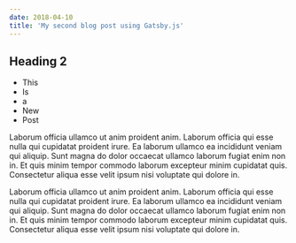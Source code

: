 ```yaml
---
date: 2018-04-10
title: 'My second blog post using Gatsby.js'
---
```


## Heading 2

* This
* Is
* a 
* New
* Post

Laborum officia ullamco ut anim proident anim. Laborum officia qui
esse nulla qui cupidatat proident irure. Ea laborum ullamco ea
incididunt veniam qui aliquip. Sunt magna do dolor occaecat ullamco
laborum fugiat enim non in. Et quis minim tempor commodo laborum
excepteur minim cupidatat quis. Consectetur aliqua esse velit ipsum
nisi voluptate qui dolore in.

Laborum officia ullamco ut anim proident anim. Laborum officia qui
esse nulla qui cupidatat proident irure. Ea laborum ullamco ea
incididunt veniam qui aliquip. Sunt magna do dolor occaecat ullamco
laborum fugiat enim non in. Et quis minim tempor commodo laborum
excepteur minim cupidatat quis. Consectetur aliqua esse velit ipsum
nisi voluptate qui dolore in.


